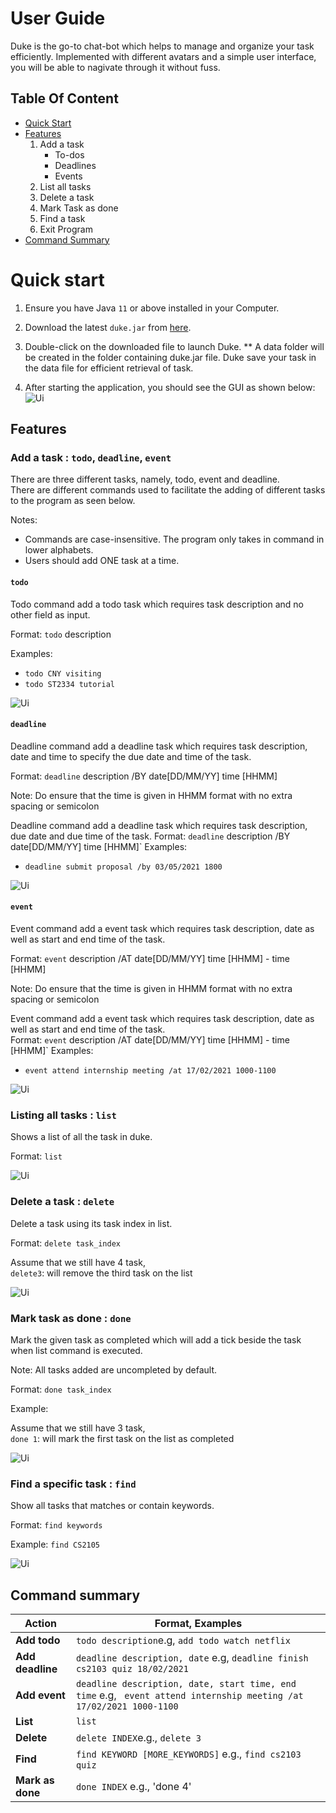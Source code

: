 # User Guide

Duke is the go-to chat-bot which helps to manage and organize your task efficiently. Implemented with different avatars and a simple user interface, you will be able to nagivate through it without fuss.

## Table Of Content

* [Quick Start](#quick-start)
* [Features](#features)
	1. Add a task 
		* To-dos
		* Deadlines
		* Events
	2. List all tasks
	3. Delete a task
	4. Mark Task as done
	5. Find a task
	5. Exit Program
* [Command Summary](#command-summary)


# Quick start

1. Ensure you have Java `11` or above installed in your Computer.

2. Download the latest `duke.jar` from [here](https://github.com/SiTingST/ip/releases/tag/A-Release).

3. Double-click on the downloaded file to launch Duke. 
	** A data folder will be created in the folder containing duke.jar file. Duke save your task in the data file for efficient retrieval of task. 
	
4. After starting the application, you should see the GUI as shown below:
![Ui](Ui.png)



## Features

### Add a task :  `todo`, `deadline`, `event`

There are three different tasks, namely, todo, event and deadline. 
<br> There are different commands used to facilitate the adding of different tasks to the program as seen below.

Notes:
* Commands are case-insensitive. The program only takes in command in lower alphabets. 
* Users should add ONE task at a time. 

#### `todo`
Todo command add a todo task which requires task description and no other field as input.

Format: `todo` description

Examples:
* `todo CNY visiting`
* `todo ST2334 tutorial`

![Ui](./Images/addTodoTask.png)

#### `deadline`
Deadline command add a deadline task which requires task description, date and time to specify the due date and time of the task. 

Format: `deadline` description /BY date[DD/MM/YY] time [HHMM]

Note: Do ensure that the time is given in HHMM format with no extra spacing or semicolon 

Deadline command add a deadline task which requires task description, due date and due time of the task. 
Format: `deadline` description /BY date[DD/MM/YY] time [HHMM]`
Examples:
* `deadline submit proposal /by 03/05/2021 1800`

![Ui](./Images/addDeadlineTask.png)

#### `event`
Event command add a event task which requires task description, date as well as start and end time of the task. 

Format: `event` description /AT date[DD/MM/YY] time [HHMM] - time [HHMM]

Note: Do ensure that the time is given in HHMM format with no extra spacing or semicolon 

Event command add a event task which requires task description, date as well as start and end time of the task. 
<br>Format: `event` description /AT date[DD/MM/YY] time [HHMM] - time [HHMM]`
Examples:
* `event attend internship meeting /at 17/02/2021 1000-1100`

![Ui](./Images/addEventTask.png)


### Listing all tasks : `list`

Shows a list of all the task in duke.

Format: `list`

![Ui](./Images/listTask.png)

### Delete a task : `delete`

Delete a task using its task index in list.

Format: `delete task_index`

Assume that we still have 4 task, 
<br>`delete3`: will remove the third task on the list

![Ui](.Images/deleteTask.png)

### Mark task as done : `done`

Mark the given task as completed which will add a tick beside the task when list command is executed. 

Note: All tasks added are uncompleted by default. 

Format: `done task_index`

Example:

Assume that we still have 3 task, 
<br> `done 1`: will mark the first task on the list as completed 

![Ui](./Images/markAsDone.png)

### Find a specific task : `find`

Show all tasks that matches or contain keywords. 

Format: `find keywords`

Example:
  `find CS2105`

![Ui](./Images/findTask.png)

## Command summary

Action | Format, Examples
--------|------------------
**Add todo** |  `todo description`e.g, `add todo watch netflix `
**Add deadline** | `deadline description, date` e.g, `deadline finish cs2103 quiz 18/02/2021 `
**Add event** | `deadline description, date, start time, end time` e.g, ` event attend internship meeting /at 17/02/2021 1000-1100`
**List** | `list`
**Delete** |`delete INDEX`e.g., `delete 3`
**Find** |  `find KEYWORD [MORE_KEYWORDS]` e.g., `find cs2103 quiz`
**Mark as done** | `done INDEX` e.g., 'done 4'
